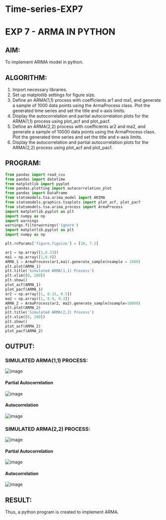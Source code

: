 # Time-series-EXP7
# EXP 7 - ARMA IN PYTHON

## AIM:
To implement ARIMA model in python.

## ALGORITHM:

1. Import necessary libraries.
2. Set up matplotlib settings for figure size.
3. Define an ARMA(1,1) process with coefficients ar1 and ma1, and generate a sample of 1000 data points using the ArmaProcess class. Plot the generated time series and set the title and x-axis limits.
4. Display the autocorrelation and partial autocorrelation plots for the ARMA(1,1) process using plot_acf and plot_pacf.
5. Define an ARMA(2,2) process with coefficients ar2 and ma2, and generate a sample of 10000 data points using the ArmaProcess class. Plot the generated time series and set the title and x-axis limits.
6. Display the autocorrelation and partial autocorrelation plots for the ARMA(2,2) process using plot_acf and plot_pacf.


## PROGRAM:
```python
from pandas import read_csv
from pandas import datetime
from matplotlib import pyplot
from pandas.plotting import autocorrelation_plot
from pandas import DataFrame
from statsmodels.tsa.arima_model import ARIMA
from statsmodels.graphics.tsaplots import plot_acf, plot_pacf
from statsmodels.tsa.arima_process import ArmaProcess
import matplotlib.pyplot as plt
import numpy as np
import warnings
warnings.filterwarnings('ignore')
import matplotlib.pyplot as plt
import numpy as np

plt.rcParams['figure.figsize'] = [10, 7.5]

ar1 = np.array([1,0.33])
ma1 = np.array([1,0.9])
ARMA_1 = ArmaProcess(ar1,ma1).generate_sample(nsample = 1000)
plt.plot(ARMA_1)
plt.title('Simulated ARMA(1,1) Process')
plt.xlim([0, 200])
plt.show()
plot_acf(ARMA_1)
plot_pacf(ARMA_1)
ar2 = np.array([1, 0.33, 0.5])
ma2 = np.array([1, 0.9, 0.3])
ARMA_2 = ArmaProcess(ar2, ma2).generate_sample(nsample=10000)
plt.plot(ARMA_2)
plt.title('Simulated ARMA(2,2) Process')
plt.xlim([0, 200])
plt.show()
plot_acf(ARMA_2)
plot_pacf(ARMA_2)
```
## OUTPUT:

### SIMULATED ARMA(1,1) PROCESS:
![image](https://github.com/Aashima02/ARIMA-in-Python/assets/93427086/611d4a31-4430-4140-a28d-285324b94a0b)

#### Partial Autocorrelation
![image](https://github.com/Aashima02/ARIMA-in-Python/assets/93427086/f626ba2a-2ca8-4256-8113-b047b68c81e9)


#### Autocorrelation
![image](https://github.com/Aashima02/ARIMA-in-Python/assets/93427086/83024171-aec3-4f93-8ae0-212fa051d1b0)

### SIMULATED ARMA(2,2) PROCESS:
![image](https://github.com/Aashima02/ARIMA-in-Python/assets/93427086/3b73df8e-b70f-4e86-b105-299ac438ca88)

#### Partial Autocorrelation
![image](https://github.com/Aashima02/ARIMA-in-Python/assets/93427086/e9fb3ee5-4ee7-43fa-8246-4a842e4ec2c6)

#### Autocorrelation
![image](https://github.com/Aashima02/ARIMA-in-Python/assets/93427086/2e2f51e6-450a-456a-88ac-7bff4f1dd08c)


## RESULT:
Thus, a python program is created to implement ARMA.
